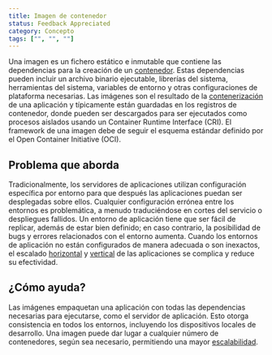 ```yaml
---
title: Imagen de contenedor
status: Feedback Appreciated
category: Concepto
tags: ["", "", ""]
---
```


Una imagen es un fichero estático e inmutable que contiene las dependencias para la creación de un [contenedor](/es/container/).
Estas dependencias pueden incluir un archivo binario ejecutable, librerías del sistema,
herramientas del sistema, variables de entorno y otras configuraciones de plataforma necesarias.
Las imágenes son el resultado de la [contenerización](/es/containerization) de una aplicación y típicamente están guardadas en los registros de contenedor,
donde pueden ser descargados para ser ejecutados como procesos aislados usando un Container Runtime Interface (CRI).
El framework de una imagen debe de seguir el esquema estándar definido por el Open Container Initiative (OCI).

## Problema que aborda

Tradicionalmente, los servidores de aplicaciones utilizan configuración específica por entorno para que después las aplicaciones puedan ser desplegadas sobre ellos.
Cualquier configuración errónea entre los entornos es problemática, a menudo traduciéndose en cortes del servicio o despliegues fallidos.
Un entorno de aplicación tiene que ser fácil de replicar, además de estar bien definido;
en caso contrario, la posibilidad de bugs y errores relacionados con el entorno aumenta.
Cuando los entornos de aplicación no están configurados de manera adecuada o son inexactos,
el escalado [horizontal](/es/horizontal-scaling/) y [vertical](/es/vertical-scaling/) de las aplicaciones se complica y reduce su efectividad.

## ¿Cómo ayuda?

Las imágenes empaquetan una aplicación con todas las dependencias necesarias para ejecutarse, como el servidor de aplicación.
Esto otorga consistencia en todos los entornos, incluyendo los dispositivos locales de desarrollo.
Una imagen puede dar lugar a cualquier número de contenedores, según sea necesario, permitiendo una mayor [escalabilidad](/es/scalability/).
